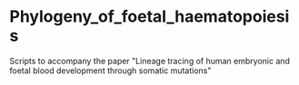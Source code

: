 # Phylogeny_of_foetal_haematopoiesis
Scripts to accompany the paper "Lineage tracing of human embryonic and foetal blood development through somatic mutations"
